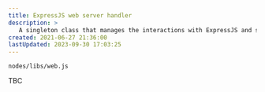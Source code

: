 ```yaml
---
title: ExpressJS web server handler
description: >
   A singleton class that manages the interactions with ExpressJS and so provides all of the web server capabilities.
created: 2021-06-27 21:36:00
lastUpdated: 2023-09-30 17:03:25
---
```


`nodes/libs/web.js`

TBC
